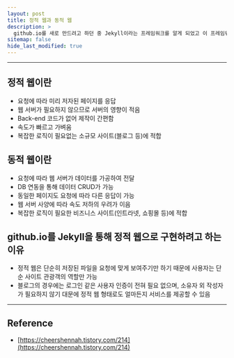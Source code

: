 ```yaml
---
layout: post
title: 정적 웹과 동적 웹
description: >
  github.io를 새로 만드려고 하던 중 Jekyll이라는 프레임워크를 알게 되었고 이 프레임워크를 사용하기 전에, 정적 웹과 동적 웹에 관련된 내용이 있어서 간단히 정리하고 넘어가려고 한다.
sitemap: false
hide_last_modified: true
---
```


---

## 정적 웹이란

- 요청에 따라 미리 저자된 페이지를 응답
- 웹 서버가 필요하지 않으므로 서버의 영향이 적음
- Back-end 코드가 없어 제작이 간편함
- 속도가 빠르고 가벼움
- 복잡한 로직이 필요없는 소규모 사이트(블로그 등)에 적합

## 동적 웹이란

- 요청에 따라 웹 서버가 데이터를 가공하여 전달
- DB 연동을 통해 데이터 CRUD가 가능
- 동일한 페이지도 요청에 따라 다른 응답이 가능
- 웹 서버 사양에 따라 속도 저하의 우려가 이음
- 복잡한 로직이 필요한 비즈니스 사이트(인트라넷, 쇼핑몰 등)에 적합

## github.io를 Jekyll을 통해 정적 웹으로 구현하려고 하는 이유

- 정적 웹은 단순히 저장된 파일을 요청에 맞게 보여주기만 하기 때문에 사용자는 단순 사이트 관광객의 역할만 가능
- 블로그의 경우에는 로그인 같은 사용자 인증이 전혀 필요 없으며, 소유자 외 작성자가 필요하지 않기 대문에 정적 웹 형태로도 얼마든지 서비스를 제공할 수 있음

---

## Reference

- [https://cheershennah.tistory.com/214](https://cheershennah.tistory.com/214)

